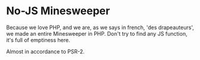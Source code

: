 # No-JS Minesweeper

Because we love PHP, and we are, as we says in french, 'des drapeauteurs', we made an entire Minesweeper in PHP.
Don't try to find any JS function, it's full of emptiness here.

Almost in accordance to PSR-2.
